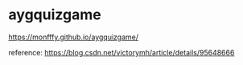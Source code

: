 # aygquizgame
https://monfffy.github.io/aygquizgame/

reference: https://blog.csdn.net/victorymh/article/details/95648666
